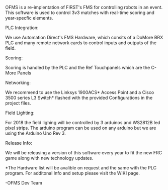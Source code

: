 OFMS is a re-implentation of FIRST's FMS for controlling robots in an event. This software is used to control 3v3 matches with real-time scoring and year-specfic elements. 



PLC Integration:

We use Automation Direct's FMS Hardware, which consits of a DoMore BRX PLC and many remote network cards to control inputs and outputs of the field.



Scoring: 

Scoring is handled by the PLC and the Ref Touchpanels which are the C-More Panels



Networking:

We recommend to use the Linksys 1900ACS* Access Point and a Cisco 3500 series L3 Switch*  flashed with the provided Configurations in the project files.



Field Lighting:

For 2018 the field lighing will be controlled by 3 arduinos and WS2812B led pixel strips. The arduino program can be used on any arduino 
but we are using the Arduino Uno Rev 3.



Release Info:

We will be releasing a version of this software every year to fit the new FRC game along with new technology updates. 



*The Hardware list will be avalible on request and the same with the PLC program. 
For additonal Info and setup please visit the WIKI page.

-OFMS Dev Team
